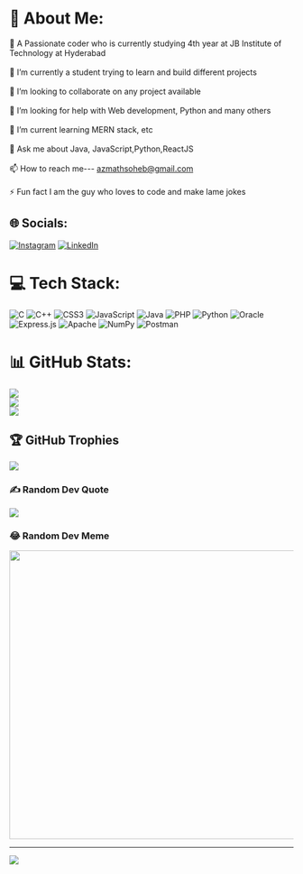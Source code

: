 # 💫 About Me:
🤖 A Passionate coder who is currently studying 4th year at JB Institute of Technology at Hyderabad<br><br>🔭 I’m currently a student trying to learn and build different projects<br><br>👯 I’m looking to collaborate on any project available<br><br>🤝 I’m looking for help with Web development, Python and many others<br><br>🌱 I’m current learning MERN stack, etc<br><br>💬 Ask me about Java, JavaScript,Python,ReactJS<br><br>📫 How to reach me--- azmathsoheb@gmail.com<br><br>⚡ Fun fact I am the guy who loves to code and make lame jokes


## 🌐 Socials:
[![Instagram](https://img.shields.io/badge/Instagram-%23E4405F.svg?logo=Instagram&logoColor=white)](https://www.instagram.com/azmath.123?igsh=MXRva3A2NjJudW15NQ==) [![LinkedIn](https://img.shields.io/badge/LinkedIn-%230077B5.svg?logo=linkedin&logoColor=white)](https://linkedin.com/in/https://www.linkedin.com/in/azmath-ali-764aa4251) 

# 💻 Tech Stack:
![C](https://img.shields.io/badge/c-%2300599C.svg?style=flat-square&logo=c&logoColor=white) ![C++](https://img.shields.io/badge/c++-%2300599C.svg?style=flat-square&logo=c%2B%2B&logoColor=white) ![CSS3](https://img.shields.io/badge/css3-%231572B6.svg?style=flat-square&logo=css3&logoColor=white) ![JavaScript](https://img.shields.io/badge/javascript-%23323330.svg?style=flat-square&logo=javascript&logoColor=%23F7DF1E) ![Java](https://img.shields.io/badge/java-%23ED8B00.svg?style=flat-square&logo=java&logoColor=white) ![PHP](https://img.shields.io/badge/php-%23777BB4.svg?style=flat-square&logo=php&logoColor=white) ![Python](https://img.shields.io/badge/python-3670A0?style=flat-square&logo=python&logoColor=ffdd54) ![Oracle](https://img.shields.io/badge/Oracle-F80000?style=flat-square&logo=oracle&logoColor=white) ![Express.js](https://img.shields.io/badge/express.js-%23404d59.svg?style=flat-square&logo=express&logoColor=%2361DAFB) ![Apache](https://img.shields.io/badge/apache-%23D42029.svg?style=flat-square&logo=apache&logoColor=white) ![NumPy](https://img.shields.io/badge/numpy-%23013243.svg?style=flat-square&logo=numpy&logoColor=white) ![Postman](https://img.shields.io/badge/Postman-FF6C37?style=flat-square&logo=postman&logoColor=white)
# 📊 GitHub Stats:
![](https://github-readme-stats.vercel.app/api?username=Azmath-123&theme=react&hide_border=false&include_all_commits=false&count_private=false)<br/>
![](https://github-readme-streak-stats.herokuapp.com/?user=Azmath-123&theme=react&hide_border=false)<br/>
![](https://github-readme-stats.vercel.app/api/top-langs/?username=Azmath-123&theme=react&hide_border=false&include_all_commits=false&count_private=false&layout=compact)

## 🏆 GitHub Trophies
![](https://github-profile-trophy.vercel.app/?username=Azmath-123&theme=radical&no-frame=false&no-bg=true&margin-w=4)

### ✍️ Random Dev Quote
![](https://quotes-github-readme.vercel.app/api?type=horizontal&theme=radical)

### 😂 Random Dev Meme
<img src="https://random-memer.herokuapp.com/" width="512px"/>

---
[![](https://visitcount.itsvg.in/api?id=Azmath-123&icon=0&color=0)](https://visitcount.itsvg.in)

<!-- Proudly created with GPRM ( https://gprm.itsvg.in ) -->

